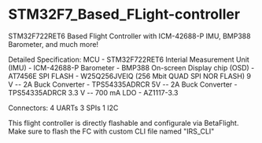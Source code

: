 # STM32F7_Based_FLight-controller
STM32F722RET6 Based Flight Controller with ICM-42688-P IMU, BMP388 Barometer, and much more!

Detailed Specification:
MCU - STM32F722RET6
Interial Measurement Unit (IMU) - ICM-42688-P
Barometer - BMP388
On-screen Display chip (OSD) - AT7456E
SPI FLASH - W25Q256JVEIQ (256 Mbit QUAD SPI NOR FLASH)
9 V -- 2A Buck Converter - TPS54335ADRCR
5V -- 2A Buck Converter - TPS54335ADRCR
3.3 V -- 700 mA LDO - AZ1117-3.3

Connectors:
4 UARTs
3 SPIs
1 I2C

This flight controller is directly flashable and configurale via BetaFlight. Make sure to flash the FC with custom CLI file named "IRS_CLI"
